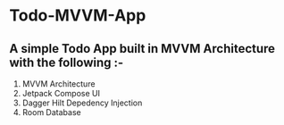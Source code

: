 # Todo-MVVM-App
## A simple Todo App built in MVVM Architecture with the following :-
1. MVVM Architecture
2. Jetpack Compose UI
3. Dagger Hilt Depedency Injection
4. Room Database
